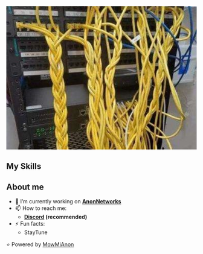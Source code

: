 <img width="1050" src="q0guh0mcv5ma1.jpg" alt="Hey, I'm Anon" />

## My Skills


## About me

- 🔭 I’m currently working on  **[AnonNetworks](https://anonnetworks.pl)**
- 📫 How to reach me:
   - **[Discord](https://discord.gg/DJh7kFmKMW) (recommended)**
- ⚡ Fun facts: 
   - StayTune

:star: Powered by [MowMiAnon](https://github.com/MowMiAnon)
